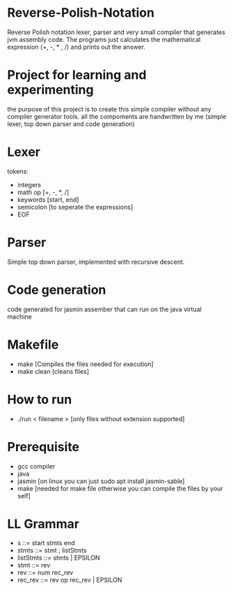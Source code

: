 # Reverse-Polish-Notation
  Reverse Polish notation lexer, parser and very small compiler that generates jvm assembly code.
  The programs just calculates the mathematical expression (+, -, * , /) and prints out the answer.

# Project for learning and experimenting
  the purpose of this project is to create this simple compiler without any compiler generator tools.
  all the compoments are handwritten by me (simple lexer, top down parser and code generation)

# Lexer
  tokens:
  * integers 
  * math op [+, -, *, /]
  * keywords [start, end]
  * semicolon [to seperate the expressions]
  * EOF

# Parser
  Simple top down parser, implemented with recursive descent.

# Code generation
  code generated for jasmin assember that can run on the java virtual machine

# Makefile
  * make [Compiles the files needed for execution]
  * make clean [cleans files]
  
# How to run
  * ./run < filename > [only files without extension supported]

# Prerequisite
  * gcc compiler
  * java
  * jasmin [on linux you can just sudo apt install jasmin-sable]
  * make [needed for make file otherwise you can compile the files by your self]

# LL Grammar
  * s ::= start stmts end
  * stmts ::= stmt  ;  listStmts
  * listStmts ::=  stmts  | EPSILON
  * stmt ::= rev
  * rev ::= num rec_rev
  * rec_rev ::= rev op rec_rev | EPSILON
